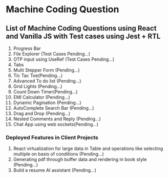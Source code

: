 <h1>Machine Coding Question</h1>

<h2>List of Machine Coding Questions using React and Vanilla JS with Test cases using Jest + RTL</h2>
<ol>
<li>Progress Bar</li> 
<li>File Explorer (Test Cases Pending...)</li>
<li>OTP input using UseRef (Test Cases Pending...)</li>
<li>Tabs </li>
<li>Multi Stepper Form (Pending...)</li>
<li>Tic Tac Toe(Pending...) </li>
<li>Advanced To do list (Pending...)</li>
<li>Grid Lights (Pending...)</li>
<li>Count Down Timer(Pending...)</li>
<li>EMI Calculator (Pending...)</li>
<li>Dynamic Pagination (Pending...) </li>
<li>AutoComplete Search Bar (Pending...) </li>
<li>Drag and Drop (Pending...) </li>
<li>Nested Comments and Reply (Pending...) </li>
<li>Chat App using web sockets(Pending...)</li>
</ol>

<h3>Deployed Features in Client Projects</h3>
<ol>
<li>React virtualization for large data in Table and operations like selecting multiple on basis of conditions (Pending...) </li>
<li>Generating pdf through buffer data and rendering in book style (Pending...) </li>
<li>Build a resume AI assistant (Pending...) </li>
</ol>

#
